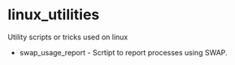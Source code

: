 # linux_utilities
Utility scripts or tricks used on linux

* swap_usage_report - Scrtipt to report processes using SWAP.
